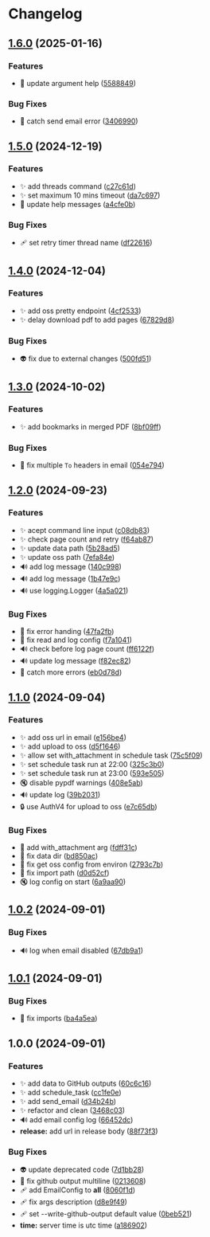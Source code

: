 # Changelog

## [1.6.0](https://github.com/AnzhiZhang/PeoplesDaily/compare/v1.5.0...v1.6.0) (2025-01-16)


### Features

* 🚸 update argument help ([5588849](https://github.com/AnzhiZhang/PeoplesDaily/commit/5588849879b84bb0dfb1d4611553eef9b73c00e6))


### Bug Fixes

* 🥅 catch send email error ([3406990](https://github.com/AnzhiZhang/PeoplesDaily/commit/3406990fcf3fd5d9ead9cc5ec8643ab9505bdd39))

## [1.5.0](https://github.com/AnzhiZhang/PeoplesDaily/compare/v1.4.0...v1.5.0) (2024-12-19)


### Features

* ✨ add threads command ([c27c61d](https://github.com/AnzhiZhang/PeoplesDaily/commit/c27c61d8b4448ada0f46d05edaa1bf8b56aaee21))
* ✨ set maximum 10 mins timeout ([da7c697](https://github.com/AnzhiZhang/PeoplesDaily/commit/da7c697320d76fb8edfbeec9c3d3326c1ddca596))
* 🚸 update help messages ([a4cfe0b](https://github.com/AnzhiZhang/PeoplesDaily/commit/a4cfe0b8ef9ea41c84639d504db18f513c96d84d))


### Bug Fixes

* 🩹 set retry timer thread name ([df22616](https://github.com/AnzhiZhang/PeoplesDaily/commit/df226162176ab84296d08e4fd3be537912e2f51b))

## [1.4.0](https://github.com/AnzhiZhang/PeoplesDaily/compare/v1.3.0...v1.4.0) (2024-12-04)


### Features

* ✨ add oss pretty endpoint ([4cf2533](https://github.com/AnzhiZhang/PeoplesDaily/commit/4cf2533b39beae2baed441e07544849c385de55a))
* ✨ delay download pdf to add pages ([67829d8](https://github.com/AnzhiZhang/PeoplesDaily/commit/67829d8de89f6f012c189ab2a0d10b4e9eb8a3a7))


### Bug Fixes

* 👽️ fix due to external changes ([500fd51](https://github.com/AnzhiZhang/PeoplesDaily/commit/500fd514c69728439a1c4878b4b35002141a4e27))

## [1.3.0](https://github.com/AnzhiZhang/PeoplesDaily/compare/v1.2.0...v1.3.0) (2024-10-02)


### Features

* ✨ add bookmarks in merged PDF ([8bf09ff](https://github.com/AnzhiZhang/PeoplesDaily/commit/8bf09ffc1fc303b3af429b826ae4af35a7ab58d2))


### Bug Fixes

* 🐛 fix multiple `To` headers in email ([054e794](https://github.com/AnzhiZhang/PeoplesDaily/commit/054e7947bf2d16ff04cdff7458b584cac8e1be43))

## [1.2.0](https://github.com/AnzhiZhang/PeoplesDaily/compare/v1.1.0...v1.2.0) (2024-09-23)


### Features

* ✨ acept command line input ([c08db83](https://github.com/AnzhiZhang/PeoplesDaily/commit/c08db83b80821efb39211a1422a63b836991ea1a))
* ✨ check page count and retry ([f64ab87](https://github.com/AnzhiZhang/PeoplesDaily/commit/f64ab879f843349c9f8f55d27c621e3c2c5a15eb))
* ✨ update data path ([5b28ad5](https://github.com/AnzhiZhang/PeoplesDaily/commit/5b28ad54c57b64dc6795ea6ba7514e68173a131d))
* ✨ update oss path ([7efa84e](https://github.com/AnzhiZhang/PeoplesDaily/commit/7efa84e32e3ddca0ec23b962d3a246938168786c))
* 🔊 add log message ([140c998](https://github.com/AnzhiZhang/PeoplesDaily/commit/140c998fc5013462548267c0bd8da78655efa2f4))
* 🔊 add log message ([1b47e9c](https://github.com/AnzhiZhang/PeoplesDaily/commit/1b47e9c390348382bed53a164cc1f826fcd26ab6))
* 🔊 use logging.Logger ([4a5a021](https://github.com/AnzhiZhang/PeoplesDaily/commit/4a5a021ec1fd762b2af809cd4eb7a81a843eb2ad))


### Bug Fixes

* 🐛 fix error handing ([47fa2fb](https://github.com/AnzhiZhang/PeoplesDaily/commit/47fa2fb747b608276a181d98752d18a70a9cec79))
* 🐛 fix read and log config ([f7a1041](https://github.com/AnzhiZhang/PeoplesDaily/commit/f7a104172ef75fc4db2d3c002beabcde7348b142))
* 🔊 check before log page count ([ff6122f](https://github.com/AnzhiZhang/PeoplesDaily/commit/ff6122fe1ac49b49f5e991b689b9666c13282e53))
* 🔊 update log message ([f82ec82](https://github.com/AnzhiZhang/PeoplesDaily/commit/f82ec820a88d989c213959a462b2c3af45161674))
* 🥅 catch more errors ([eb0d78d](https://github.com/AnzhiZhang/PeoplesDaily/commit/eb0d78d9058d80a41e8e1ca9bfb22ecea7e366d6))

## [1.1.0](https://github.com/AnzhiZhang/PeoplesDaily/compare/v1.0.2...v1.1.0) (2024-09-04)


### Features

* ✨ add oss url in email ([e156be4](https://github.com/AnzhiZhang/PeoplesDaily/commit/e156be4ee391a4913a1ac82df91176440e5f9ea0))
* ✨ add upload to oss ([d5f1646](https://github.com/AnzhiZhang/PeoplesDaily/commit/d5f16469937dcc7e755b7d40fd6c2ece3f8d5741))
* ✨ allow set with_attachment in schedule task ([75c5f09](https://github.com/AnzhiZhang/PeoplesDaily/commit/75c5f095a2006399de67c5d8631fe19b061a5ef5))
* ✨ set schedule task run at 22:00 ([325c3b0](https://github.com/AnzhiZhang/PeoplesDaily/commit/325c3b0ea47260ed5047b3dac4620513910b9e7c))
* ✨ set schedule task run at 23:00 ([593e505](https://github.com/AnzhiZhang/PeoplesDaily/commit/593e50528fe114ae104261871e96037294bc315b))
* 🔇 disable pypdf warnings ([408e5ab](https://github.com/AnzhiZhang/PeoplesDaily/commit/408e5ab5ab2f682dce113254f7066526e5f6ba02))
* 🔊 update log ([39b2031](https://github.com/AnzhiZhang/PeoplesDaily/commit/39b20316e6ac13da003bc6576cb029d628cd6e33))
* 🔒️ use AuthV4 for upload to oss ([e7c65db](https://github.com/AnzhiZhang/PeoplesDaily/commit/e7c65dbbae42b54ce5b47c750f78af173ed66bf9))


### Bug Fixes

* 🐛 add with_attachment arg ([fdff31c](https://github.com/AnzhiZhang/PeoplesDaily/commit/fdff31cd1ac497dd1c62e8e32c036e9726b70ac3))
* 🐛 fix data dir ([bd850ac](https://github.com/AnzhiZhang/PeoplesDaily/commit/bd850aca78f2e9d8834be180b83e71d0f46ada97))
* 🐛 fix get oss config from environ ([2793c7b](https://github.com/AnzhiZhang/PeoplesDaily/commit/2793c7bdf1f83f6e4f4cdb78c68b62a593bb2bd0))
* 🐛 fix import path ([d0d52cf](https://github.com/AnzhiZhang/PeoplesDaily/commit/d0d52cf72e0488ffb6acc521290bb891b4304dc7))
* 🔇 log config on start ([6a9aa90](https://github.com/AnzhiZhang/PeoplesDaily/commit/6a9aa90b4b90a3de139a25131d04c34076ccc88a))

## [1.0.2](https://github.com/AnzhiZhang/PeoplesDaily/compare/v1.0.1...v1.0.2) (2024-09-01)


### Bug Fixes

* 🔊 log when email disabled ([67db9a1](https://github.com/AnzhiZhang/PeoplesDaily/commit/67db9a1fd0c7c7dd058f7fc8bfcaacc54d64cdbf))

## [1.0.1](https://github.com/AnzhiZhang/PeoplesDaily/compare/v1.0.0...v1.0.1) (2024-09-01)


### Bug Fixes

* 🐛 fix imports ([ba4a5ea](https://github.com/AnzhiZhang/PeoplesDaily/commit/ba4a5ea018a82e1913844c5f7a07ffc3a74c962f))

## 1.0.0 (2024-09-01)


### Features

* ✨ add data to GitHub outputs ([60c6c16](https://github.com/AnzhiZhang/PeoplesDaily/commit/60c6c16399e196f009240432591ebb06feab40cc))
* ✨ add schedule_task ([cc1fe0e](https://github.com/AnzhiZhang/PeoplesDaily/commit/cc1fe0e85ca68599943efc1d59c20e5b03bb7214))
* ✨ add send_email ([d34b24b](https://github.com/AnzhiZhang/PeoplesDaily/commit/d34b24be85f705c3cd00d40bdb8e9a574e49187c))
* ✨ refactor and clean ([3468c03](https://github.com/AnzhiZhang/PeoplesDaily/commit/3468c0355802ffd3efc161058b84393ff73f8d4c))
* 🔊 add email config log ([66452dc](https://github.com/AnzhiZhang/PeoplesDaily/commit/66452dc2b76698c773b63b71db5379f61bbfe904))
* **release:** add url in release body ([88f73f3](https://github.com/AnzhiZhang/PeoplesDaily/commit/88f73f3eb8cb4c49b7276648e826f60b9ca95056))


### Bug Fixes

* 👽️ update deprecated code ([7d1bb28](https://github.com/AnzhiZhang/PeoplesDaily/commit/7d1bb287f4553f6a2d2a113a07508211de89b3b0))
* 💚 fix github output multiline ([0213608](https://github.com/AnzhiZhang/PeoplesDaily/commit/02136089bb94565999fd2ffc30a33c98f9c3cf3c))
* 🩹 add EmailConfig to __all__ ([8060f1d](https://github.com/AnzhiZhang/PeoplesDaily/commit/8060f1d7187a79a41547ab235df388ece54a52c4))
* 🩹 fix args description ([d8e9f49](https://github.com/AnzhiZhang/PeoplesDaily/commit/d8e9f496454689dbb0ed273883e291da3b938a93))
* 🩹 set --write-github-output default value ([0beb521](https://github.com/AnzhiZhang/PeoplesDaily/commit/0beb521cb9c2a8dd95d6901743f585c48f71c97e))
* **time:** server time is utc time ([a186902](https://github.com/AnzhiZhang/PeoplesDaily/commit/a186902aecc1c593b6065ccdc74e3edd9aaa24ee))
